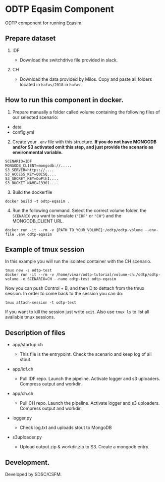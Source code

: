# ODTP Eqasim Component
ODTP component for running Eqasim. 


## Prepare dataset

1. IDF
    - Download the switchdrive file provided in slack. 

2. CH
    - Download the data provided by Milos. Copy and paste all folders located in `hafas/2018` in `hafas`. 

## How to run this component in docker. 

1. Prepare manually a folder called volume containing the following files of our selected scenario:

- data
- config.yml 

2. Create your `.env` file with this structure. **If you do not have MONGODB and/or S3 activated omit this step, and just provide the scenario as environmental variable.**

```
SCENARIO=IDF
MONGODB_CLIENT=mongodb://.....
S3_SERVER=https://....
S3_ACCESS_KEY=Q0ISQ....
S3_SECRET_KEY=OoPthI....
S3_BUCKET_NAME=13301....
```

3. Build the dockerfile 

```
docker build -t odtp-eqasim .
```

4. Run the following command. Select the correct volume folder, the `SCENARIO` you want to simulate (`"IDF"` or `"CH"`) and the MONGODB_CLIENT URL. 

```
docker run -it --rm -v {PATH_TO_YOUR_VOLUME}:/odtp/odtp-volume --env-file .env odtp-eqasim
```

## Example of tmux session

In this example you will run the isolated container with the CH scenario.

```
tmux new -s odtp-test
docker run -it --rm -v /home/vivar/odtp-tutorial/volume-ch:/odtp/odtp-volume -e SCENARIO=CH --name odtp-test odtp-eqasim
```

Now you can push Control + B, and then D to dettach from the tmux session. In order to come back to the session you can do: 

```
tmux attach-session -t odtp-test
```
If you want to kill the session just write `exit`. Also use `tmux ls` to list all available tmux sessions.


## Description of files

- app/startup.ch
    - This file is the entrypoint. Check the scenario and keep log of all stout. 
- app/idf.ch
    - Pull IDF repo. Launch the pipeline. Activate logger and s3 uploaders. Compress output and workdir. 
- app/ch.ch
    - Pull CH repo. Launch the pipeline. Activate logger and s3 uploaders. Compress output and workdir. 

- logger.py
    - Check log.txt and uploads stout to MongoDB
- s3uploader.py
    - Upload output.zip & workdir.zip to S3. Create a mongodb entry. 

## Development. 

Developed by SDSC/CSFM.



